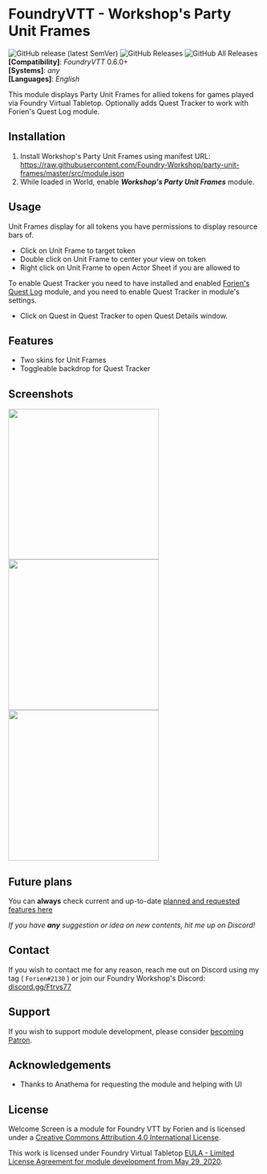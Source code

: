 # FoundryVTT - Workshop's Party Unit Frames
![GitHub release (latest SemVer)](https://img.shields.io/github/v/release/Foundry-Workshop/party-unit-frames?style=for-the-badge) 
![GitHub Releases](https://img.shields.io/github/downloads/Foundry-Workshop/party-unit-frames/latest/total?style=for-the-badge) 
![GitHub All Releases](https://img.shields.io/github/downloads/Foundry-Workshop/party-unit-frames/total?style=for-the-badge&label=Downloads+total)  
**[Compatibility]**: *FoundryVTT* 0.6.0+  
**[Systems]**: *any*  
**[Languages]**: *English*  

This module displays Party Unit Frames for allied tokens for games played via Foundry Virtual Tabletop.
Optionally adds Quest Tracker to work with Forien's Quest Log module.

## Installation

1. Install Workshop's Party Unit Frames using manifest URL: https://raw.githubusercontent.com/Foundry-Workshop/party-unit-frames/master/src/module.json
2. While loaded in World, enable **_Workshop's Party Unit Frames_** module.

## Usage
Unit Frames display for all tokens you have permissions to display resource bars of.
* Click on Unit Frame to target token
* Double click on Unit Frame to center your view on token
* Right click on Unit Frame to open Actor Sheet if you are allowed to

To enable Quest Tracker you need to have installed and enabled [Forien's Quest Log](https://foundryvtt.com/packages/forien-quest-log/) module, and you need to enable Quest Tracker in module's settings. 
* Click on Quest in Quest Tracker to open Quest Details window. 

## Features
* Two skins for Unit Frames
* Toggleable backdrop for Quest Tracker

## Screenshots
<img src="https://i.gyazo.com/322840363897bb38e4c5556a041b678d.png" height="300" /><img src="https://i.gyazo.com/5978f6b22f2736af7fcccc45dccb8759.png" height="300" /><img src="https://i.gyazo.com/7a01f4a215e6a706da362d643b6689dd.png" height="300" />

## Future plans

You can **always** check current and up-to-date [planned and requested features here](https://github.com/Foundry-Workshop/party-unit-frames/issues?q=is%3Aopen+is%3Aissue+label%3Aenhancement)

*If you have **any** suggestion or idea on new contents, hit me up on Discord!*

## Contact

If you wish to contact me for any reason, reach me out on Discord using my tag ( `Forien#2130` ) or join our Foundry Workshop's Discord: [discord.gg/Ftrvs77](https://discord.gg/Ftrvs77)

## Support

If you wish to support module development, please consider [becoming Patron](https://www.patreon.com/foundryworkshop).

## Acknowledgements
* Thanks to Anathema for requesting the module and helping with UI

## License

Welcome Screen is a module for Foundry VTT by Forien and is licensed under a [Creative Commons Attribution 4.0 International License](http://creativecommons.org/licenses/by/4.0/).

This work is licensed under Foundry Virtual Tabletop [EULA - Limited License Agreement for module development from May 29, 2020](https://foundryvtt.com/article/license/).
